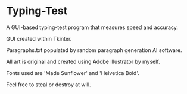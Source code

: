 # Typing-Test

A GUI-based typing-test program that measures speed and accuracy.

GUI created within Tkinter. 

Paragraphs.txt populated by random paragraph generation AI software.

All art is original and created using Adobe Illustrator by myself.

Fonts used are 'Made Sunflower' and 'Helvetica Bold'.

Feel free to steal or destroy at will.